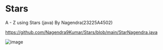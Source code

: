 ﻿# Stars

A - Z using Stars (java) By Nagendra(23225A4502)


https://github.com/Nagendra9Kumar/Stars/blob/main/StarNagendra.java

![image](https://github.com/Nagendra9Kumar/Stars/assets/144660650/54616839-6241-4de6-b710-93eec52a4bb1)


